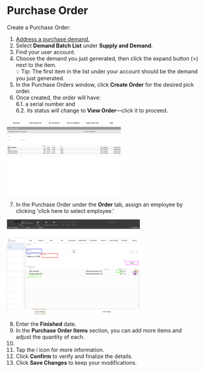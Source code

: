 # Purchase Order

Create a Purchase Order:

1. [Address a purchase demand.](https://github.com/Fx-Professional-Services/HorizonDocs/blob/staging/Horizon%20User%20Guide/05%20Orders/Address%20Demand.md)
2. Select **Demand Batch List** under **Supply and Demand**.
3. Find your user account. 
4. Choose the demand you just generated, then click the expand button (>) next to the item. <br>
	 💡 Tip: The first item in the list under your account should be the demand you just generated.
5. In the Purchase Orders window, click **Create Order** for the desired pick order.
6. Once created, the order will have: <br>
	6.1. a serial number and <br> 
	6.2. its status will change to **View Order**—click it to proceed. <br>
	
<img src="https://github.com/Fx-Professional-Services/HorizonDocs/blob/staging/Horizon%20User%20Guide/00%20Assets/29_view_order.png" width="300" height="200">

7. In the Purchase Order under the **Order** tab, assign an employee by clicking 'click here to select employee.'

<img src="https://github.com/Fx-Professional-Services/HorizonDocs/blob/staging/Horizon%20User%20Guide/00%20Assets/27_pick_order.png" width="350" height="250">

8. Enter the **Finished** date.
9. In the **Purchase Order Items** section, you can add more items and adjust the quantity of each. 
10. 
11. Tap the i icon for more information.
12. Click **Confirm** to verify and finalize the details.
13. Click **Save Changes** to keep your modifications.
